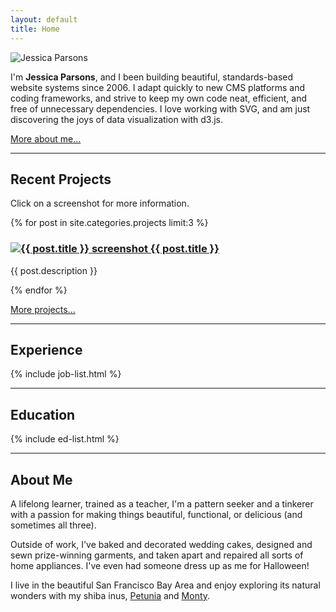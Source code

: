 ```yaml
---
layout: default
title: Home
---
```


<div class="intro section">
  <img class="avatar" src="{{ site.baseurl }}/images/avatar240.jpg" alt="Jessica Parsons">
  <p><span class="lead">I'm <strong>Jessica Parsons</strong>, and I been building beautiful, standards-based website systems since 2006.</span>  I adapt quickly to new CMS platforms and coding frameworks, and strive to keep my own code neat, efficient, and free of unnecessary dependencies.  I love working with SVG, and am just discovering the joys of data visualization with d3.js.</p>
  <p class="more-link">
  <a href="{{site.baseurl}}/index.html#about-me">More about me...</a>

</div>

<hr class="section-divider">

<div class="projects section">
  <h2 class="section-title">Recent Projects</h2>
  <p>Click on a screenshot for more information.</p>
  <div class="posts">
    {% for post in site.categories.projects limit:3 %}
    <div class="post">
      <h3 class="post-title">
        <a href="{{ site.baseurl }}{{ post.url }}">
          <img class="project-thumb" src="{{ site.baseurl }}/images/{{ post.img_name }}-thumb.{{ post.img_type }}"
            alt="{{ post.title }} screenshot">
          {{ post.title }}
        </a>
      </h3>
      <p class="post-description">{{ post.description }}</p>
    </div>
    {% endfor %}
  </div>
  <p class="more-link">
    <a href="{{site.baseurl}}/projects/">More projects...</a>
  </p>
</div>

<hr class="section-divider">

<div class="jobs section">
  <h2 class="section-title">Experience</h2>
  <div class="job-list" markdown="1">
      {% include job-list.html %}
  </div>
</div>

<hr class="section-divider">

<div class="education section">
  <h2 class="section-title">Education</h2>
  <div class="ed-list" markdown="1">
      {% include ed-list.html %}
  </div>
</div>

<hr class="section-divider">

<div class="about section" id="about-me">
  <h2 class="section-title">About Me</h2>
  <p>A lifelong learner, trained as a teacher, I'm a pattern seeker and a tinkerer with a passion for making things beautiful, functional, or delicious (and sometimes all three).</p>

  <p>Outside of work, I've baked and decorated wedding cakes, designed and sewn prize-winning garments, and taken apart and repaired all sorts of home appliances.  I've even had someone dress up as me for Halloween!</p>
  
  <p>I live in the beautiful San Francisco Bay Area and enjoy exploring its natural wonders with my shiba inus, <a href="http://miss-petunia.com">Petunia</a> and <a href="http://mr-monty.com">Monty</a>.</p>
</div>
